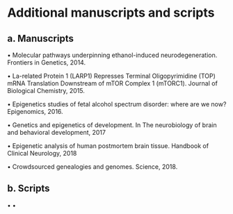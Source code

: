 # Additional manuscripts and scripts

## a. Manuscripts
  • Molecular pathways underpinning ethanol-induced neurodegeneration. Frontiers in Genetics, 2014.
  
  • La-related Protein 1 (LARP1) Represses Terminal Oligopyrimidine (TOP) mRNA Translation Downstream of mTOR Complex 1 (mTORC1). Journal of Biological Chemistry, 2015.
  
  • Epigenetics studies of fetal alcohol spectrum disorder: where are we now? Epigenomics, 2016.
  
  • Genetics and epigenetics of development. In The neurobiology of brain and behavioral development, 2017
  
  • Epigenetic analysis of human postmortem brain tissue. Handbook of Clinical Neurology, 2018
  
  • Crowdsourced genealogies and genomes. Science, 2018.


## b. Scripts
  •
  •
